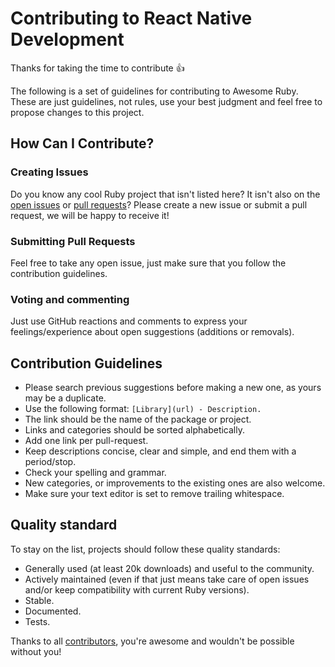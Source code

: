 # Contributing to React Native Development

Thanks for taking the time to contribute :+1:

The following is a set of guidelines for contributing to Awesome Ruby. These are just guidelines, not rules, use your best judgment and feel free to propose changes to this project.

## How Can I Contribute?

### Creating Issues

Do you know any cool Ruby project that isn't listed here? It isn't also on the [open issues](https://github.com/markets/react-native-development/issues) or [pull requests](https://github.com/markets/react-native-development/pulls)?
Please create a new issue or submit a pull request, we will be happy to receive it!

### Submitting Pull Requests

Feel free to take any open issue, just make sure that you follow the contribution guidelines.

### Voting and commenting

Just use GitHub reactions and comments to express your feelings/experience about open suggestions (additions or removals).

## Contribution Guidelines

* Please search previous suggestions before making a new one, as yours may be a duplicate.
* Use the following format: `[Library](url) - Description.`
* The link should be the name of the package or project.
* Links and categories should be sorted alphabetically.
* Add one link per pull-request.
* Keep descriptions concise, clear and simple, and end them with a period/stop.
* Check your spelling and grammar.
* New categories, or improvements to the existing ones are also welcome.
* Make sure your text editor is set to remove trailing whitespace.

## Quality standard

To stay on the list, projects should follow these quality standards:

* Generally used (at least 20k downloads) and useful to the community.
* Actively maintained (even if that just means take care of open issues and/or keep compatibility with current Ruby versions).
* Stable.
* Documented.
* Tests.

Thanks to all [contributors](https://github.com/markets/react-native-development/graphs/contributors), you're awesome and wouldn't be possible without you!
